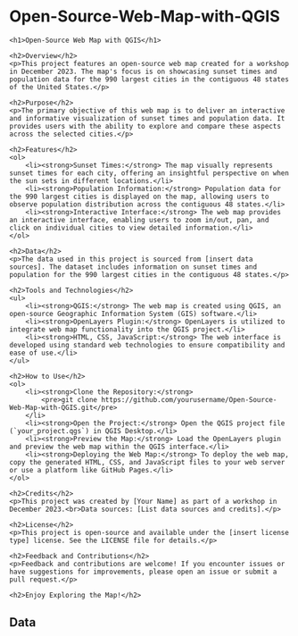 # Open-Source-Web-Map-with-QGIS
<!DOCTYPE html>
<html lang="en">
<head>
    <meta charset="UTF-8">
    <meta name="viewport" content="width=device-width, initial-scale=1.0">
    <title>Open-Source Web Map with QGIS</title>
    <style>
        /* Add your custom styles here */
    </style>
</head>
<body>

    <h1>Open-Source Web Map with QGIS</h1>

    <h2>Overview</h2>
    <p>This project features an open-source web map created for a workshop in December 2023. The map's focus is on showcasing sunset times and population data for the 990 largest cities in the contiguous 48 states of the United States.</p>

    <h2>Purpose</h2>
    <p>The primary objective of this web map is to deliver an interactive and informative visualization of sunset times and population data. It provides users with the ability to explore and compare these aspects across the selected cities.</p>

    <h2>Features</h2>
    <ol>
        <li><strong>Sunset Times:</strong> The map visually represents sunset times for each city, offering an insightful perspective on when the sun sets in different locations.</li>
        <li><strong>Population Information:</strong> Population data for the 990 largest cities is displayed on the map, allowing users to observe population distribution across the contiguous 48 states.</li>
        <li><strong>Interactive Interface:</strong> The web map provides an interactive interface, enabling users to zoom in/out, pan, and click on individual cities to view detailed information.</li>
    </ol>

    <h2>Data</h2>
    <p>The data used in this project is sourced from [insert data sources]. The dataset includes information on sunset times and population for the 990 largest cities in the contiguous 48 states.</p>

    <h2>Tools and Technologies</h2>
    <ul>
        <li><strong>QGIS:</strong> The web map is created using QGIS, an open-source Geographic Information System (GIS) software.</li>
        <li><strong>OpenLayers Plugin:</strong> OpenLayers is utilized to integrate web map functionality into the QGIS project.</li>
        <li><strong>HTML, CSS, JavaScript:</strong> The web interface is developed using standard web technologies to ensure compatibility and ease of use.</li>
    </ul>

    <h2>How to Use</h2>
    <ol>
        <li><strong>Clone the Repository:</strong>
            <pre>git clone https://github.com/yourusername/Open-Source-Web-Map-with-QGIS.git</pre>
        </li>
        <li><strong>Open the Project:</strong> Open the QGIS project file (`your_project.qgs`) in QGIS Desktop.</li>
        <li><strong>Preview the Map:</strong> Load the OpenLayers plugin and preview the web map within the QGIS interface.</li>
        <li><strong>Deploying the Web Map:</strong> To deploy the web map, copy the generated HTML, CSS, and JavaScript files to your web server or use a platform like GitHub Pages.</li>
    </ol>

    <h2>Credits</h2>
    <p>This project was created by [Your Name] as part of a workshop in December 2023.<br>Data sources: [List data sources and credits].</p>

    <h2>License</h2>
    <p>This project is open-source and available under the [insert license type] license. See the LICENSE file for details.</p>

    <h2>Feedback and Contributions</h2>
    <p>Feedback and contributions are welcome! If you encounter issues or have suggestions for improvements, please open an issue or submit a pull request.</p>

    <h2>Enjoy Exploring the Map!</h2>

</body>
</html>


## Data




